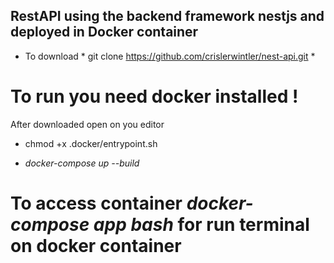 ## RestAPI using the backend framework nestjs and deployed in Docker container

* To download * git clone https://github.com/crislerwintler/nest-api.git *

# To run you need docker installed !
After downloaded open on you editor

* chmod +x .docker/entrypoint.sh

* _docker-compose up --build_

# To access container _docker-compose app bash_ for run terminal on docker container
